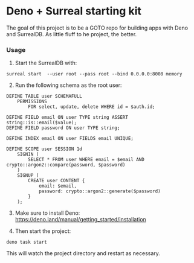 # Deno + Surreal starting kit

The goal of this project is to be a GOTO repo for building apps with Deno and
SurrealDB. As little fluff to he project, the better.

### Usage

1. Start the SurrealDB with:

```
surreal start  --user root --pass root --bind 0.0.0.0:8008 memory
```

2. Run the following schema as the root user:

```
DEFINE TABLE user SCHEMAFULL
	PERMISSIONS
		FOR select, update, delete WHERE id = $auth.id;

DEFINE FIELD email ON user TYPE string ASSERT string::is::email($value);
DEFINE FIELD password ON user TYPE string;

DEFINE INDEX email ON user FIELDS email UNIQUE;

DEFINE SCOPE user SESSION 1d
	SIGNIN (
		SELECT * FROM user WHERE email = $email AND crypto::argon2::compare(password, $password)
	)
	SIGNUP (
		CREATE user CONTENT {
			email: $email,
			password: crypto::argon2::generate($password)
		}
	);
```

3. Make sure to install Deno:
   https://deno.land/manual/getting_started/installation

4. Then start the project:

```
deno task start
```

This will watch the project directory and restart as necessary.
